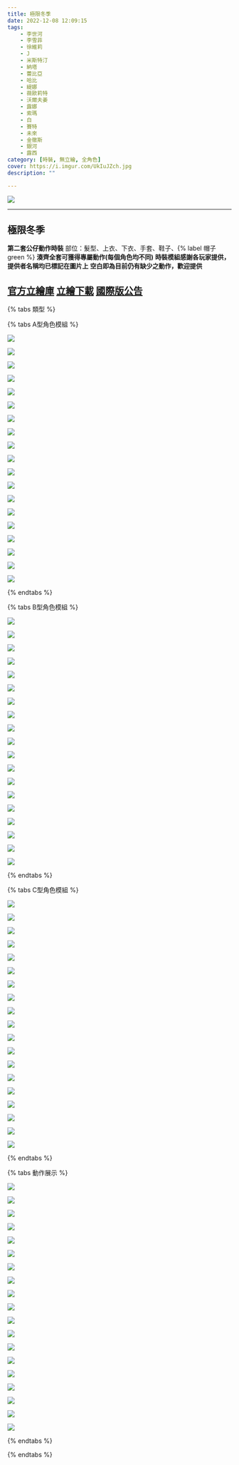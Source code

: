 ```yaml
---
title: 極限冬季
date: 2022-12-08 12:09:15
tags:
    - 李世河
    - 李雪菲
    - 徐維莉
    - J
    - 米斯特汀
    - 納塔
    - 蕾比亞
    - 哈比
    - 緹娜
    - 薇歐莉特
    - 沃爾夫姜
    - 露娜
    - 索瑪
    - 白
    - 賽特
    - 未來
    - 金徹斯
    - 銀河
    - 露西
category: [時裝, 無立繪, 全角色]
cover: https://i.imgur.com/UkIuJZch.jpg
description: ""

---
```


![](https://i.imgur.com/UkIuJZc.jpg)

---
## 極限冬季

**第二套公仔動作時裝**
部位：髮型、上衣、下衣、手套、鞋子、{% label 帽子 green %}
**湊齊全套可獲得專屬動作(每個角色均不同)**
**時裝模組感謝各玩家提供，提供者名稱均已標記在圖片上**
**空白即為目前仍有缺少之動作，歡迎提供**




[官方立繪庫](https://www.naddic.co.kr/ko/game/cls/fansitekit)
[立繪下載](https://closers.vod.nexoncdn.co.kr/site/fansitekit/Closers_FansiteKit_InWonderLand_210302_objaqz.zip)
[國際版公告](https://www.closersonline.com/naddic_news/20221207-extreme-winter-mystic-shuffle-cmc/)
---
{% tabs 類型 %}
<!-- tab 模組A型-->
{% tabs A型角色模組 %}
<!-- tab 李世河(Seha)-->
[![](https://i.imgur.com/0WvM3T5l.png)](https://i.imgur.com/0WvM3T5.png)
<!-- endtab -->
<!-- tab 李雪菲(Seulbi)-->
[![](https://i.imgur.com/3zYvbagl.png)](https://i.imgur.com/3zYvbag.png)
<!-- endtab -->
<!-- tab 徐維莉(Yuri)-->
[![](https://i.imgur.com/ABUxcqTl.png)](https://i.imgur.com/ABUxcqT.png)
<!-- endtab -->
<!-- tab J-->
[![](https://i.imgur.com/JWOUYQ8l.png)](https://i.imgur.com/JWOUYQ8.png)
<!-- endtab -->
<!-- tab 米斯特汀(Tein)-->
[![](https://i.imgur.com/TzndOfvl.png)](https://i.imgur.com/TzndOfv.png)
<!-- endtab -->
<!-- tab 納塔(Nata)-->
[![](https://i.imgur.com/sCjz4Zpl.png)](https://i.imgur.com/sCjz4Zp.png)
<!-- endtab -->
<!-- tab 蕾比雅(Levia)-->
[![](https://i.imgur.com/cHFFx6Zl.png)](https://i.imgur.com/cHFFx6Z.png)
<!-- endtab -->
<!-- tab 哈比(Harpy)-->
[![](https://i.imgur.com/KqtVA3Bl.png)](https://i.imgur.com/KqtVA3B.png)
<!-- endtab -->
<!-- tab 緹娜(Tina)-->
[![](https://i.imgur.com/uCIhEKIl.png)](https://i.imgur.com/uCIhEKI.png)
<!-- endtab -->
<!-- tab 薇歐莉特(Violet)-->
[![](https://i.imgur.com/zFZ67knl.png)](https://i.imgur.com/zFZ67kn.png)
<!-- endtab -->
<!-- tab 沃爾夫姜(Wolfgang)-->
[![](https://i.imgur.com/rlHQGZul.png)](https://i.imgur.com/rlHQGZu.png)
<!-- endtab -->
<!-- tab 露娜(Luna)-->
[![](https://i.imgur.com/ZYnVNCHl.png)](https://i.imgur.com/ZYnVNCH.png)
<!-- endtab -->
<!-- tab 索瑪(Soma)-->
[![](https://i.imgur.com/r388woil.png)](https://i.imgur.com/r388woi.png)
<!-- endtab -->
<!-- tab 白(Bai)-->
[![](https://i.imgur.com/cMTM4xxl.png)](https://i.imgur.com/cMTM4xx.png)
<!-- endtab -->
<!-- tab 賽特(Seth)-->
[![](https://i.imgur.com/xEM7eqHl.png)](https://i.imgur.com/xEM7eqH.png)
<!-- endtab -->
<!-- tab 未來(Mirae)-->
[![](https://i.imgur.com/e0O3qOOl.png)](https://i.imgur.com/e0O3qOO.png)
<!-- endtab -->
<!-- tab 徹斯(Chulsoo)-->
[![](https://i.imgur.com/17Hqvb2l.png)](https://i.imgur.com/17Hqvb2.png)
<!-- endtab -->
<!-- tab 銀河(Eunha)-->
[![](https://i.imgur.com/VDhlXBVl.png)](https://i.imgur.com/VDhlXBV.png)
<!-- endtab -->
<!-- tab 露西(Lucy)-->
[![](https://i.imgur.com/yCZbw3gl.png)](https://i.imgur.com/yCZbw3g.png)
<!-- endtab -->
{% endtabs %}
<!-- endtab -->

<!-- tab 模組B型-->
{% tabs B型角色模組 %}
<!-- tab 李世河(Seha)-->
[![](https://i.imgur.com/Xtz5d5Sl.png)](https://i.imgur.com/Xtz5d5S.png)
<!-- endtab -->
<!-- tab 李雪菲(Seulbi)-->
[![](https://i.imgur.com/dyzeOHdl.png)](https://i.imgur.com/dyzeOHd.png)
<!-- endtab -->
<!-- tab 徐維莉(Yuri)-->
[![](https://i.imgur.com/tTUHsWLl.png)](https://i.imgur.com/tTUHsWL.png)
<!-- endtab -->
<!-- tab J-->
[![](https://i.imgur.com/4y3hQoJl.png)](https://i.imgur.com/4y3hQoJ.png)
<!-- endtab -->
<!-- tab 米斯特汀(Tein)-->
[![](https://i.imgur.com/sVIxrHnl.png)](https://i.imgur.com/sVIxrHn.png)
<!-- endtab -->
<!-- tab 納塔(Nata)-->
[![](https://i.imgur.com/SYdlKONl.png)](https://i.imgur.com/SYdlKON.png)
<!-- endtab -->
<!-- tab 蕾比雅(Levia)-->
[![](https://i.imgur.com/G90WAsil.png)](https://i.imgur.com/G90WAsi.png)
<!-- endtab -->
<!-- tab 哈比(Harpy)-->
[![](https://i.imgur.com/hXS2DALl.png)](https://i.imgur.com/hXS2DAL.png)
<!-- endtab -->
<!-- tab 緹娜(Tina)-->
[![](https://i.imgur.com/lNhFEDvl.png)](https://i.imgur.com/lNhFEDv.png)
<!-- endtab -->
<!-- tab 薇歐莉特(Violet)-->
[![](https://i.imgur.com/FOIjlgIl.png)](https://i.imgur.com/FOIjlgI.png)
<!-- endtab -->
<!-- tab 沃爾夫姜(Wolfgang)-->
[![](https://i.imgur.com/WHrpquYl.png)](https://i.imgur.com/WHrpquY.png)
<!-- endtab -->
<!-- tab 露娜(Luna)-->
[![](https://i.imgur.com/rIGYeM8l.png)](https://i.imgur.com/rIGYeM8.png)
<!-- endtab -->
<!-- tab 索瑪(Soma)-->
[![](https://i.imgur.com/naFuNgIl.png)](https://i.imgur.com/naFuNgI.png)
<!-- endtab -->
<!-- tab 白(Bai)-->
[![](https://i.imgur.com/N5OSmdCl.png)](https://i.imgur.com/N5OSmdC.png)
<!-- endtab -->
<!-- tab 賽特(Seth)-->
[![](https://i.imgur.com/RAc58Yjl.png)](https://i.imgur.com/RAc58Yj.png)
<!-- endtab -->
<!-- tab 未來(Mirae)-->
[![](https://i.imgur.com/CV0VCkhl.png)](https://i.imgur.com/CV0VCkh.png)
<!-- endtab -->
<!-- tab 徹斯(Chulsoo)-->
[![](https://i.imgur.com/2api4CBl.png)](https://i.imgur.com/2api4CB.png)
<!-- endtab -->
<!-- tab 銀河(Eunha)-->
[![](https://i.imgur.com/Hyme1Crl.png)](https://i.imgur.com/Hyme1Cr.png)
<!-- endtab -->
<!-- tab 露西(Lucy)-->
[![](https://i.imgur.com/InpCmCZl.png)](https://i.imgur.com/InpCmCZ.png)
<!-- endtab -->
{% endtabs %}
<!-- endtab -->

<!-- tab 模組C型-->
{% tabs C型角色模組 %}
<!-- tab 李世河(Seha)-->
[![](https://i.imgur.com/bdV6b7jl.png)](https://i.imgur.com/bdV6b7j.png)
<!-- endtab -->
<!-- tab 李雪菲(Seulbi)-->
[![](https://i.imgur.com/FzGLHk0l.png)](https://i.imgur.com/FzGLHk0.png)
<!-- endtab -->
<!-- tab 徐維莉(Yuri)-->
[![](https://i.imgur.com/ckUf63Ql.png)](https://i.imgur.com/ckUf63Q.png)
<!-- endtab -->
<!-- tab J-->
[![](https://i.imgur.com/RpXW5VQl.png)](https://i.imgur.com/RpXW5VQ.png)
<!-- endtab -->
<!-- tab 米斯特汀(Tein)-->
[![](https://i.imgur.com/TqzSKyAl.png)](https://i.imgur.com/TqzSKyA.png)
<!-- endtab -->
<!-- tab 納塔(Nata)-->
[![](https://i.imgur.com/qq9tI6Il.png)](https://i.imgur.com/qq9tI6I.png)
<!-- endtab -->
<!-- tab 蕾比雅(Levia)-->
[![](https://i.imgur.com/DQ2GAUMl.png)](https://i.imgur.com/DQ2GAUM.png)
<!-- endtab -->
<!-- tab 哈比(Harpy)-->
[![](https://i.imgur.com/OZnz7aXl.png)](https://i.imgur.com/OZnz7aX.png)
<!-- endtab -->
<!-- tab 緹娜(Tina)-->
[![](https://i.imgur.com/ludX17rl.png)](https://i.imgur.com/ludX17r.png)
<!-- endtab -->
<!-- tab 薇歐莉特(Violet)-->
[![](https://i.imgur.com/AWaHSNFl.png)](https://i.imgur.com/AWaHSNF.png)
<!-- endtab -->
<!-- tab 沃爾夫姜(Wolfgang)-->
[![](https://i.imgur.com/UX9psN2l.png)](https://i.imgur.com/UX9psN2.png)
<!-- endtab -->
<!-- tab 露娜(Luna)-->
[![](https://i.imgur.com/rzEAZqIl.png)](https://i.imgur.com/rzEAZqI.png)
<!-- endtab -->
<!-- tab 索瑪(Soma)-->
[![](https://i.imgur.com/1iDuhq9l.png)](https://i.imgur.com/1iDuhq9.png)
<!-- endtab -->
<!-- tab 白(Bai)-->
[![](https://i.imgur.com/wKI94LWl.png)](https://i.imgur.com/wKI94LW.png)
<!-- endtab -->
<!-- tab 賽特(Seth)-->
[![](https://i.imgur.com/bTjdPewl.png)](https://i.imgur.com/bTjdPew.png)
<!-- endtab -->
<!-- tab 未來(Mirae)-->
[![](https://i.imgur.com/E4Yu0p0l.png)](https://i.imgur.com/E4Yu0p0.png)
<!-- endtab -->
<!-- tab 徹斯(Chulsoo)-->
[![](https://i.imgur.com/frlSb07l.png)](https://i.imgur.com/frlSb07.png)
<!-- endtab -->
<!-- tab 銀河(Eunha)-->
[![](https://i.imgur.com/hUgNrNhl.png)](https://i.imgur.com/hUgNrNh.png)
<!-- endtab -->
<!-- tab 露西(Lucy)-->
[![](https://i.imgur.com/EafeTnml.png)](https://i.imgur.com/EafeTnm.png)
<!-- endtab -->
{% endtabs %}
<!-- endtab -->

<!-- tab 動作展示-->
{% tabs 動作展示 %}
<!-- tab 李世河(Seha)-->
[![](https://i.imgur.com/LNiqrYjh.png)](https://i.imgur.com/LNiqrYj.png)
<!-- endtab -->
<!-- tab 李雪菲(Seulbi)-->
[![](https://i.imgur.com/mkUFGlRh.png)](https://i.imgur.com/mkUFGlR.png)
<!-- endtab -->
<!-- tab 徐維莉(Yuri)-->
[![](https://i.imgur.com/ZfZjPOYh.png)](https://i.imgur.com/ZfZjPOY.png)
<!-- endtab -->
<!-- tab J-->
[![](https://i.imgur.com/hxuSIq2h.png)](https://i.imgur.com/hxuSIq2.png)
<!-- endtab -->
<!-- tab 米斯特汀(Tein)-->
[![](https://i.imgur.com/IKvXCNBh.png)](https://i.imgur.com/IKvXCNB.png)
<!-- endtab -->
<!-- tab 納塔(Nata)-->
[![](https://i.imgur.com/hO9yQPCh.png)](https://i.imgur.com/hO9yQPC.png)
<!-- endtab -->
<!-- tab 蕾比雅(Levia)-->
[![](https://i.imgur.com/vNOoWpfh.png)](https://i.imgur.com/vNOoWpf.png)
<!-- endtab -->
<!-- tab 哈比(Harpy)-->
[![](https://i.imgur.com/0o0wO47h.png)](https://i.imgur.com/0o0wO47.png)
<!-- endtab -->
<!-- tab 緹娜(Tina)-->
[![](https://i.imgur.com/k8smckkh.png)](https://i.imgur.com/k8smckk.png)
<!-- endtab -->
<!-- tab 薇歐莉特(Violet)-->
[![](https://i.imgur.com/GBSrCD7h.png)](https://i.imgur.com/GBSrCD7.png)
<!-- endtab -->
<!-- tab 沃爾夫姜(Wolfgang)-->
[![](https://i.imgur.com/Z9G77yXh.png)](https://i.imgur.com/Z9G77yX.png)
<!-- endtab -->
<!-- tab 露娜(Luna)-->
[![](https://i.imgur.com/CAuPPxih.png)](https://i.imgur.com/CAuPPxi.png)
<!-- endtab -->
<!-- tab 索瑪(Soma)-->
[![](https://i.imgur.com/hYBKCjmh.png)](https://i.imgur.com/hYBKCjm.png)
<!-- endtab -->
<!-- tab 白(Bai)-->
[![](https://i.imgur.com/aEM6PwHh.png)](https://i.imgur.com/aEM6PwH.png)
<!-- endtab -->
<!-- tab 賽特(Seth)-->
[![](https://i.imgur.com/GRgBIUzh.png)](https://i.imgur.com/GRgBIUz.png)
<!-- endtab -->
<!-- tab 未來(Mirae)-->
[![](https://i.imgur.com/nacJ7LZh.png)](https://i.imgur.com/nacJ7LZ.png)
<!-- endtab -->
<!-- tab 徹斯(Chulsoo)-->
[![](https://i.imgur.com/a0S4XbNh.png)](https://i.imgur.com/a0S4XbN.png)
<!-- endtab -->
<!-- tab 銀河(Eunha)-->
[![](https://i.imgur.com/ErtHflyh.png)](https://i.imgur.com/ErtHfly.png)
<!-- endtab -->
<!-- tab 露西(Lucy)-->
[![](https://i.imgur.com/Oa0PoLah.png)](https://i.imgur.com/Oa0PoLa.png)
<!-- endtab -->
{% endtabs %}
<!-- endtab -->

{% endtabs %}
